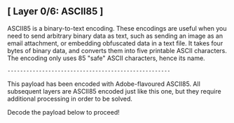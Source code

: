 ## [ Layer 0/6: ASCII85 ]

ASCII85 is a binary-to-text encoding. These encodings are
useful when you need to send arbitrary binary data as text,
such as sending an image as an email attachment, or
embedding obfuscated data in a text file. It takes four
bytes of binary data, and converts them into five printable
ASCII characters. The encoding only uses 85 "safe" ASCII
characters, hence its name.

    ----------------------------------------------------

This payload has been encoded with Adobe-flavoured ASCII85.
All subsequent layers are ASCII85 encoded just like this
one, but they require additional processing in order to be
solved.

Decode the payload below to proceed!